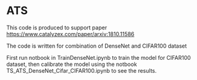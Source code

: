 # ATS
This code is produced to support paper https://www.catalyzex.com/paper/arxiv:1810.11586

The code is written for combination of DenseNet and CIFAR100 dataset

First run notbook in TrainDenseNet.ipynb to train the model for CIFAR100 dataset, then calibrate the model using the notbook TS_ATS_DenseNet_Cifar_CIFAR100.ipynb to see the results. 


